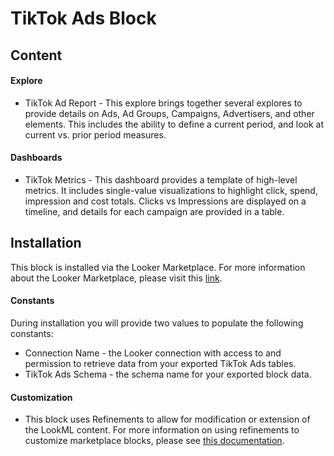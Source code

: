 # TikTok Ads Block #

## Content ##
#### Explore ####
* TikTok Ad Report - This explore brings together several explores to provide details on Ads, Ad Groups, Campaigns, Advertisers, and other elements. This includes the ability to define a current period, and look at current vs. prior period measures.

#### Dashboards ####
* TikTok Metrics - This dashboard provides a template of high-level metrics. It includes single-value visualizations to highlight click, spend, impression and cost totals. Clicks vs Impressions are displayed on a timeline, and details for each campaign are provided in a table.

## Installation ##
This block is installed via the Looker Marketplace. For more information about the Looker Marketplace, please visit this [link](https://docs.looker.com/data-modeling/marketplace).

#### Constants ####
During installation you will provide two values to populate the following constants:
* Connection Name - the Looker connection with access to and permission to retrieve data from your exported TikTok Ads tables.
* TikTok Ads Schema - the schema name for your exported block data.

#### Customization ####
- This block uses Refinements to allow for modification or extension of the LookML content. For more information on using refinements to customize marketplace blocks, please see [this documentation](https://docs.looker.com/data-modeling/marketplace/customize-blocks).
